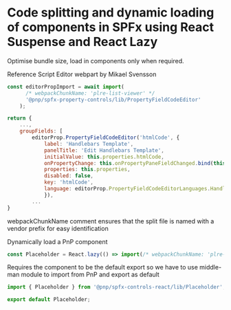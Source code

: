 # Code splitting and dynamic loading of components in SPFx using React Suspense and React Lazy

Optimise bundle size, load in components only when required.

Reference Script Editor webpart by Mikael Svensson

```js
const editorPropImport = await import(
      /* webpackChunkName: 'plre-list-viewer' */
      '@pnp/spfx-property-controls/lib/PropertyFieldCodeEditor'
    );

return {
    ...,
    groupFields: [
        editorProp.PropertyFieldCodeEditor('htmlCode', {
            label: 'Handlebars Template',
            panelTitle: 'Edit Handlebars Template',
            initialValue: this.properties.htmlCode,
            onPropertyChange: this.onPropertyPaneFieldChanged.bind(this),
            properties: this.properties,
            disabled: false,
            key: 'htmlCode',
            language: editorProp.PropertyFieldCodeEditorLanguages.Handlebars,
            }),
        ...
}
```

webpackChunkName comment ensures that the split file is named with a vendor prefix for easy identification

Dynamically load a PnP component

```js
const Placeholder = React.lazy(() => import(/* webpackChunkName: 'plre-list-viewer' */ './pnp/Placeholder'));
```

Requires the component to be the default export so we have to use middle-man module to import from PnP and export as default

```js
import { Placeholder } from '@pnp/spfx-controls-react/lib/Placeholder';

export default Placeholder;
```
